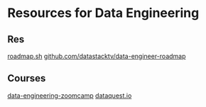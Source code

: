 # Resources for Data Engineering

## Res
[roadmap.sh](https://roadmap.sh/data-engineer)
[github.com/datastacktv/data-engineer-roadmap](https://github.com/datastacktv/data-engineer-roadmap)

## Courses
[data-engineering-zoomcamp](https://github.com/DataTalksClub/data-engineering-zoomcamp)
[dataquest.io](https://www.dataquest.io/path/data-engineering/)
